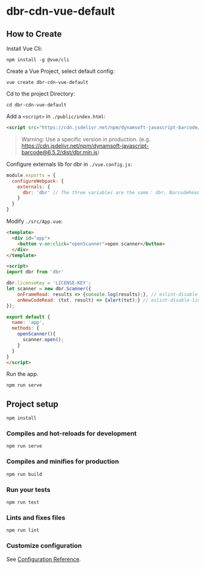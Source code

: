 # dbr-cdn-vue-default

## How to Create

Install Vue Cli:
```
npm install -g @vue/cli
```

Create a Vue Project, select default config:
```
vue create dbr-cdn-vue-default
```

Cd to the project Directory:
```
cd dbr-cdn-vue-default
```

Add a `<script>` in `./public/index.html`:
```html
<script src="https://cdn.jsdelivr.net/npm/dynamsoft-javascript-barcode/dist/dbr.min.js"></script>
```
> Warning: Use a specific version in production. (e.g. https://cdn.jsdelivr.net/npm/dynamsoft-javascript-barcode@6.5.2/dist/dbr.min.js)

Configure externals lib for dbr in `./vue.config.js`:
```js
module.exports = {
  configureWebpack: {
    externals: {
      dbr: 'dbr' // The three variables are the same： dbr, BarcodeReader, dynamsoft.BarcodeReader
    }
  }
}
```

Modify `./src/App.vue`:
```html
<template>
  <div id="app">
    <button v-on:click="openScanner">open scanner</button>
  </div>
</template>

<script>
import dbr from 'dbr'

dbr.licenseKey = 'LICENSE-KEY';
let scanner = new dbr.Scanner({
    onFrameRead: results => {console.log(results);}, // eslint-disable-line
    onNewCodeRead: (txt, result) => {alert(txt);} // eslint-disable-line
});

export default {
  name: 'app',
  methods: {
    openScanner(){
      scanner.open();
    }
  }
}
</script>
```

Run the app.
```
npm run serve
```

## Project setup
```
npm install
```

### Compiles and hot-reloads for development
```
npm run serve
```

### Compiles and minifies for production
```
npm run build
```

### Run your tests
```
npm run test
```

### Lints and fixes files
```
npm run lint
```

### Customize configuration
See [Configuration Reference](https://cli.vuejs.org/config/).
